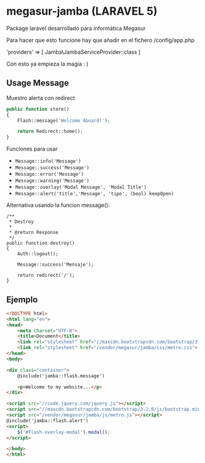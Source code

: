 # megasur-jamba (LARAVEL 5)
Package laravel desarrollado para informática Megasur


Para hacer que esto funcione hay que añadir en el fichero /config/app.php

'providers' => [
    Jamba\JambaServiceProvider::class
]

Con esto ya empieza la magia : )


## Usage Message

Muestro alerta con redirect

```php
public function store()
{
    Flash::message('Welcome Aboard!');

    return Redirect::home();
}
```

Funciones para usar

- `Message::info('Message')`
- `Message::success('Message')`
- `Message::error('Message')`
- `Message::warning('Message')`
- `Message::overlay('Modal Message', 'Modal Title')`
- `Message::alert('title','Message', 'tipo', (bool) keepOpen)`



Alternativa usando la funcion message():

```
/**
 * Destroy
 *
 * @return Response
 */
public function destroy()
{
    Auth::logout();

    Message::success('Mensaje');

    return redirect('/');
}
```
## Ejemplo

```html
<!DOCTYPE html>
<html lang="en">
<head>
    <meta charset="UTF-8">
    <title>Document</title>
    <link rel="stylesheet" href="//maxcdn.bootstrapcdn.com/bootstrap/3.2.0/css/bootstrap.min.css">
    <link rel="stylesheet" href="/vendor/megasur/jamba/css/metro.css">
</head>
<body>

<div class="container">
    @include('jamba::flash.message')

    <p>Welcome to my website...</p>
</div>

<script src="//code.jquery.com/jquery.js"></script>
<script src="//maxcdn.bootstrapcdn.com/bootstrap/3.2.0/js/bootstrap.min.js"></script>
<script src="/vendor/megasur/jamba/js/metro.js"></script>
@include('jamba::flash.alert')
<script>
    $('#flash-overlay-modal').modal();
</script>

</body>
</html>
```
